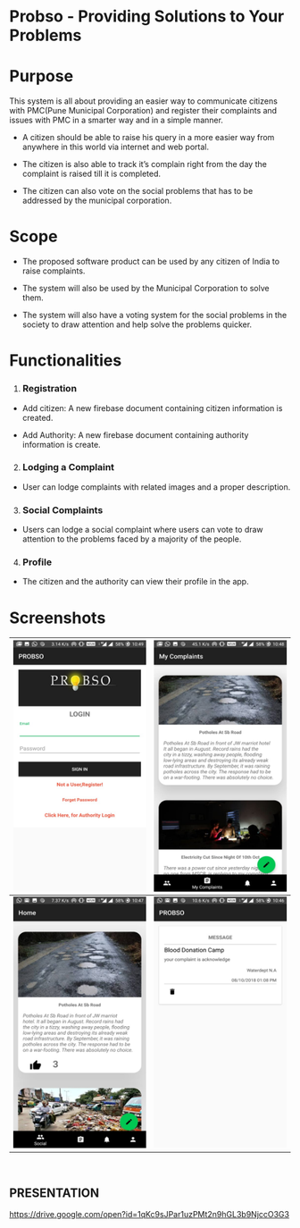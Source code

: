 # Probso - Providing Solutions to Your Problems

# Purpose

This system is all about providing an easier way to communicate citizens with
PMC(Pune Municipal Corporation) and register their complaints and issues with PMC in a smarter way and in a
simple manner.
  
* A citizen should be able to raise his query in a more easier way from
anywhere in this world via internet and web portal.
 
* The citizen is also able to track it’s complain right from the day the complaint
is raised till it is completed.
 
* The citizen can also vote on the social problems that has to be addressed by
the municipal corporation.

# Scope

* The proposed software product can be used by any citizen of India to raise
complaints.

* The system will also be used by the Municipal Corporation to solve them.

* The system will also have a voting system for the social problems in the
society to draw attention and help solve the problems quicker.

# Functionalities


1. ### Registration

* Add citizen: A new firebase document containing citizen information is
created.

* Add Authority: A new firebase document containing authority information is
create.

2. ### Lodging a Complaint
* User can lodge complaints with related images and a proper description.

3. ### Social Complaints
* Users can lodge a social complaint where users can vote to draw
attention to the problems faced by a majority of the people.

4. ### Profile
* The citizen and the authority can view their profile in the app.


# Screenshots
<img src="docs/IMG-20181015-WA0011.jpg" height = "450" width="350"> | <img src="docs/IMG-20181015-WA0012.jpg" height = "450" width="350">
-------------------------------------------------------------- | --------------------------------------------------------------
<img src="docs/IMG-20181015-WA0013.jpg" height = "450" width="350"> | <img src="docs/IMG-20181015-WA0007.jpg" height = "450" width="350">
<br>

## PRESENTATION

https://drive.google.com/open?id=1qKc9sJPar1uzPMt2n9hGL3b9NjccO3G3
